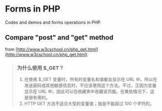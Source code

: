 Forms in PHP
=============
Codes and demos and forms operations in PHP.


Compare "post" and "get" method
--------------------------------
from [http://www.w3cschool.cn/php_get.html](http://www.w3cschool.cn/php_get.html)
> ### 为什么使用 $_GET？
> 1. 在使用 $_GET 变量时，所有的变量名和值都会显示在 URL 中。所以在发送密码或其他敏感信息时，不应该使用这个方法。不过，正因为变量显示在 URL 中，因此可以在收藏夹中收藏该页面。在某些情况下，这是很有用的。
> 2. HTTP GET 方法不适合大型的变量值；值是不能超过 100 个字符的。